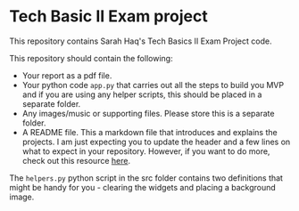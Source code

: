 # Tech Basic II Exam project

This repository contains Sarah Haq's Tech Basics II Exam Project code. 


This repository should contain the following:
- Your report as a pdf file.
- Your python code `app.py` that carries out all the steps to build you MVP and if you are using any helper scripts, this should be placed in a separate folder.
- Any images/music or supporting files. Please store this is a separate folder. 
- A README file. This a markdown file that introduces and explains the projects. I am just expecting you to update the header and a few lines on what to expect in your repository. However, if you want to do more, check out this resource [here](https://www.makeareadme.com/).



The `helpers.py` python script in the src folder contains two definitions that might be handy for you - clearing the widgets and placing a background image.


